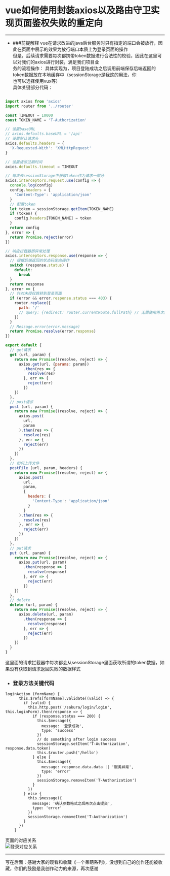 # vue如何使用封装axios以及路由守卫实现页面鉴权失败的重定向
---
- ###前提解释
vue在请求改进的java后台服务时只有指定的端口会被放行，因此在页面中展示的效果为放行端口本质上为登录页面的操作  
但是，后续请求需要每次都携带token数据进行合法性的校验，因此在这里可以对我们的axios进行封装，满足我们项目业  
务的流程操作：
具体实现为，项目登陆成功之后调用前端保存后端返回的token数据放在本地缓存中（sessionStorage是我这的用法，你  
也可以选择使用vux等）  
具体关键部分代码：  
```js

import axios from 'axios'
import router from '../router'

const TIMEOUT = 10000
const TOKEN_NAME = 'T-Authorization'

// 设置baseURL
// axios.defaults.baseURL = '/api'
// 设置默认请求头
axios.defaults.headers = {
  'X-Requested-With': 'XMLHttpRequest'
}

// 设置请求过期时间
axios.defaults.timeout = TIMEOUT

// 每次去sessionStorage中获取token作为请求一部分
axios.interceptors.request.use(config => {
  console.log(config)
  config.headers = {
    'Content-Type': 'application/json'
  }
  // 配置token
  let token = sessionStorage.getItem(TOKEN_NAME)
  if (token) {
    config.headers[TOKEN_NAME] = token
  }
  return config
}, error => {
  return Promise.reject(error)
})

// 响应拦截器即异常处理
axios.interceptors.response.use(response => {
  // 根据后端返回的状态码定向操作
  switch (response.status) {
    default:
      break
  }
  return response
}, error => {
  // 针对未授权跳转到登录页面
  if (error && error.response.status === 403) {
    router.replace({
      path: '/'
      // query: {redirect: router.currentRoute.fullPath} // 无需使用再次重定向
    })
  }
  // Message.error(error.message)
  return Promise.resolve(error.response)
})

export default {
  // get请求
  get (url, param) {
    return new Promise((resolve, reject) => {
      axios.get(url, {params: param})
        .then(res => {
          resolve(res)
        }, err => {
          reject(err)
        })
    })
  },
  // post请求
  post (url, param) {
    return new Promise((resolve, reject) => {
      axios.post(
        url,
        param
      ).then(res => {
        resolve(res)
      }, err => {
        reject(err)
      })
    })
  },
  // 如何上传文件
  postFile (url, param, headers) {
    return new Promise((resolve, reject) => {
      axios.post(
        url,
        param,
        {
          headers: {
            'Content-Type': 'application/json'
          }
        }
      ).then(res => {
        resolve(res)
      }, err => {
        reject(err)
      })
    })
  },
  // put请求
  put (url, param) {
    return new Promise((resolve, reject) => {
      axios.put(url, param)
        .then(response => {
          resolve(response)
        }, err => {
          reject(err)
        })
    })
  },
  // delete
  delete (url, param) {
    return new Promise((resolve, reject) => {
      axios.delete(url, param)
        .then(response => {
          resolve(response)
        }, err => {
          reject(err)
        })
    })
  }
}
```
这里面的请求拦截器中每次都会从sessionStorage里面获取所谓的token数据，如果没有获取到请求返回失败的数据样式

- ### 登录方法关键代码
```vue
loginAction (formName) {
      this.$refs[formName].validate((valid) => {
        if (valid) {
          this.http.post('/sakura/login/login', this.loginForm).then(response => {
            if (response.status === 200) {
              this.$message({
                message: '登录成功',
                type: 'success'
              })
              // do something after login success
              sessionStorage.setItem('T-Authorization', response.data.token)
              this.$router.push('/hello')
            } else {
              this.$message({
                message: response.data.data || '服务异常',
                type: 'error'
              })
              sessionStorage.removeItem('T-Authorization')
            }
          })
        } else {
          this.$message({
            message: '确认参数格式之后再次点击提交',
            type: 'error'
          })
          sessionStorage.removeItem('T-Authorization')
        }
      })
    }
```
页面的对应关系  
![登录对应关系](https://github.com/licunzhi/dream_on_sakura_rain/blob/master/%E4%B8%80%E4%B8%AA%E5%91%86%E8%90%8C/2019-10-15/%E7%99%BB%E5%BD%95%E5%AF%B9%E5%BA%94%E5%85%B3%E7%B3%BB.jpg?raw=true)

---
写在后面：感谢大家的观看和收藏《一个呆萌系列》，没想到自己的创作还能被收藏，你们的鼓励是我创作动力的来源，再次感谢
